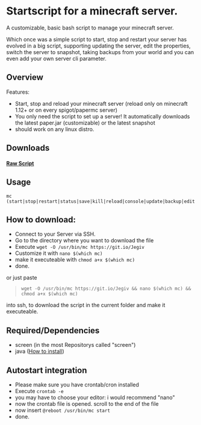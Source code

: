# Startscript for a minecraft server.
A customizable, basic bash script to manage your minecraft server.

Which once was a simple script to start, stop and restart your server has evolved in a big script, supporting updating the server, edit the properties, switch the server to snapshot, taking backups from your world and you can even add your own server cli parameter.

## Overview
Features:
+ Start, stop and reload your minecraft server (reload only on minecraft 1.12+ or on every spigot/papermc server)
+ You only need the script to set up a server! It automatically downloads the latest paper.jar (customizable) or the latest snapshot
+ should work on any linux distro.

## Downloads
#### [Raw Script](https://raw.githubusercontent.com/lollilol/minecraft-server-startscript/master/usr/bin/mc)

## Usage
```
mc (start|stop|restart|status|save|kill|reload|console|update|backup|edit|properties)
```

## How to download:

+ Connect to your Server via SSH.
+ Go to the directory where you want to download the file
+ Execute `wget -O /usr/bin/mc https://git.io/Jegiv`
+ Customize it with `nano $(which mc)`
+ make it executeable with `chmod a+x $(which mc)`
+ done.

or just paste
>`wget -O /usr/bin/mc https://git.io/Jegiv && nano $(which mc) && chmod a+x $(which mc)`

into ssh, to download the script in the current folder and make it executeable.

## Required/Dependencies
+ screen (in the most Repositorys called "screen")
+ java ([How to install](java8.md))

## Autostart integration
+ Please make sure you have crontab/cron installed
+ Execute `crontab -e`
+ you may have to choose your editor: i would recommend "nano"
+ now the crontab file is opened. scroll to the end of the file
+ now insert `@reboot /usr/bin/mc start`
+ done.
